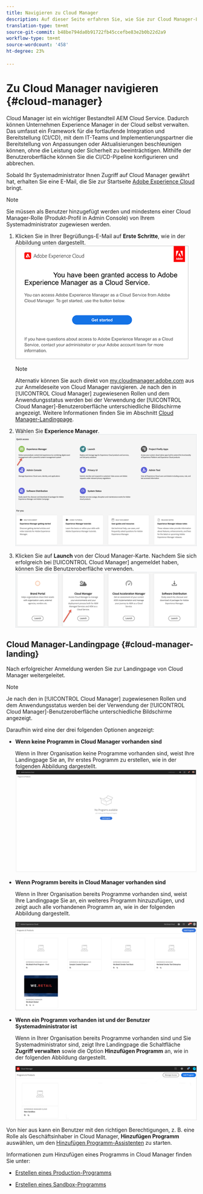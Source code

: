 ```yaml
---
title: Navigieren zu Cloud Manager
description: Auf dieser Seite erfahren Sie, wie Sie zur Cloud Manager-Landingpage navigieren
translation-type: tm+mt
source-git-commit: b48be794da0b91722fb45ccefbe83e2b0b22d2a9
workflow-type: tm+mt
source-wordcount: '458'
ht-degree: 23%

---
```



# Zu Cloud Manager navigieren {#cloud-manager}

Cloud Manager ist ein wichtiger Bestandteil AEM Cloud Service. Dadurch können Unternehmen Experience Manager in der Cloud selbst verwalten. Das umfasst ein Framework für die fortlaufende Integration und Bereitstellung (CI/CD), mit dem IT-Teams und Implementierungspartner die Bereitstellung von Anpassungen oder Aktualisierungen beschleunigen können, ohne die Leistung oder Sicherheit zu beeinträchtigen. Mithilfe der Benutzeroberfläche können Sie die CI/CD-Pipeline konfigurieren und abbrechen.

Sobald Ihr Systemadministrator Ihnen Zugriff auf Cloud Manager gewährt hat, erhalten Sie eine E-Mail, die Sie zur Startseite [Adobe Experience Cloud](https://experience.adobe.com) bringt.

>[!NOTE]
>Sie müssen als Benutzer hinzugefügt werden und mindestens einer Cloud Manager-Rolle (Produkt-Profil in Admin Console) von Ihrem Systemadministrator zugewiesen werden.

1. Klicken Sie in Ihrer Begrüßungs-E-Mail auf **Erste Schritte**, wie in der Abbildung unten dargestellt.
   ![](/help/onboarding/what-is-required/assets/get-started-email.png)

   >[!NOTE]
   >Alternativ können Sie auch direkt von [my.cloudmanager.adobe.com](https://my.cloudmanager.adobe.com/) aus zur Anmeldeseite von Cloud Manager navigieren. Je nach den in [!UICONTROL Cloud Manager] zugewiesenen Rollen und dem Anwendungsstatus werden bei der Verwendung der [!UICONTROL Cloud Manager]-Benutzeroberfläche unterschiedliche Bildschirme angezeigt. Weitere Informationen finden Sie im Abschnitt [Cloud Manager-Landingpage](#cloud-manager-landing).

1. Wählen Sie **Experience Manager**.
   ![](/help/onboarding/getting-access-to-aem-in-cloud/assets/landing-page1.png)

1. Klicken Sie auf **Launch** von der Cloud Manager-Karte. Nachdem Sie sich erfolgreich bei [!UICONTROL Cloud Manager] angemeldet haben, können Sie die Benutzeroberfläche verwenden.
   ![](/help/onboarding/getting-access-to-aem-in-cloud/assets/landing-page2.png)


## Cloud Manager-Landingpage {#cloud-manager-landing}

Nach erfolgreicher Anmeldung werden Sie zur Landingpage von Cloud Manager weitergeleitet.

>[!NOTE]
>Je nach den in [!UICONTROL Cloud Manager] zugewiesenen Rollen und dem Anwendungsstatus werden bei der Verwendung der [!UICONTROL Cloud Manager]-Benutzeroberfläche unterschiedliche Bildschirme angezeigt.

Daraufhin wird eine der drei folgenden Optionen angezeigt:

* **Wenn keine Programm in Cloud Manager vorhanden sind**

   Wenn in Ihrer Organisation keine Programme vorhanden sind, weist Ihre Landingpage Sie an, Ihr erstes Programm zu erstellen, wie in der folgenden Abbildung dargestellt.
   ![](/help/onboarding/getting-access-to-aem-in-cloud/assets/first_timelogin0.png)

* **Wenn Programm bereits in Cloud Manager vorhanden sind**

   Wenn in Ihrer Organisation bereits Programme vorhanden sind, weist Ihre Landingpage Sie an, ein weiteres Programm hinzuzufügen, und zeigt auch alle vorhandenen Programm an, wie in der folgenden Abbildung dargestellt.

   ![](/help/onboarding/getting-access-to-aem-in-cloud/assets/first_timelogin1.png)

* **Wenn ein Programm vorhanden ist und der Benutzer Systemadministrator ist**

   Wenn in Ihrer Organisation bereits Programme vorhanden sind und Sie Systemadministrator sind, zeigt Ihre Landingpage die Schaltfläche **Zugriff verwalten** sowie die Option **Hinzufügen Programm** an, wie in der folgenden Abbildung dargestellt.

   ![](/help/onboarding/getting-access-to-aem-in-cloud/assets/admin-console-4.png)

Von hier aus kann ein Benutzer mit den richtigen Berechtigungen, z. B. eine Rolle als Geschäftsinhaber in Cloud Manager, **Hinzufügen Programm** auswählen, um den [Hinzufügen Programm-Assistenten](https://experienceleague.adobe.com/docs/experience-manager-cloud-service/onboarding/getting-access/production-programs/creating-production-program.html?lang=en#getting-access) zu starten.

Informationen zum Hinzufügen eines Programms in Cloud Manager finden Sie unter:

* [Erstellen eines Production-Programms](/help/onboarding/getting-access-to-aem-in-cloud/creating-production-program.md)

* [Erstellen eines Sandbox-Programms](/help/onboarding/getting-access-to-aem-in-cloud/creating-sandbox-program.md)